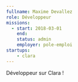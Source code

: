 ```yaml
---
fullname: Maxime Devallez
role: Développeur
missions:
  - start: 2018-03-01
    end:
    status: admin
    employer: pole-emploi
startups:
    - clara
---
```


Développeur sur Clara !
